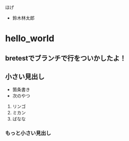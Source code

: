 ほげ
- 鈴木林太郎
# hello_world

## bretestでブランチで行をついかしたよ！

## 小さい見出し

- 箇条書き
- 次のやつ

1. リンゴ
2. ミカン
3. ばなな

### もっと小さい見出し
